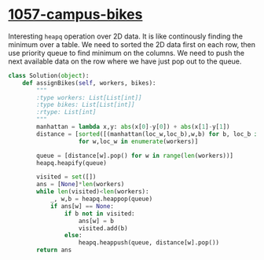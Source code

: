 # [1057-campus-bikes](https://leetcode.com/problems/campus-bikes/)

Interesting `heapq` operation over 2D data. It is like continously finding the minimum over a table.
We need to sorted the 2D data first on each row, then use priority queue to find minimum on the columns.
We need to push the next available data on the row where we have just pop out to the queue.

```python
class Solution(object):
    def assignBikes(self, workers, bikes):
        """
        :type workers: List[List[int]]
        :type bikes: List[List[int]]
        :rtype: List[int]
        """
        manhattan = lambda x,y: abs(x[0]-y[0]) + abs(x[1]-y[1])
        distance = [sorted([(manhattan(loc_w,loc_b),w,b) for b, loc_b in enumerate(bikes)], reverse = True) 
                    for w,loc_w in enumerate(workers)]

        queue = [distance[w].pop() for w in range(len(workers))]
        heapq.heapify(queue)

        visited = set([])
        ans = [None]*len(workers)
        while len(visited)<len(workers):
            _, w,b = heapq.heappop(queue)
            if ans[w] == None:
                if b not in visited:
                    ans[w] = b
                    visited.add(b)
                else:
                    heapq.heappush(queue, distance[w].pop())
        return ans
 ```
